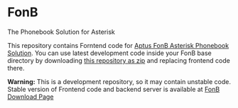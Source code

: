 FonB
====

The Phonebook Solution for Asterisk

This repository contains Forntend code for [Aptus FonB Asterisk Phonebook Solution](http://aptus.com). You can use latest development code inside your FonB base directory by downloading [this repository as zip](https://github.com/aptus/FonB/archive/master.zip) and replacing frontend code there.

**Warning:** This is a development repository, so it may contain unstable code. Stable version of Frontend code and backend server is available at [FonB Download Page](http://aptus.com/download/)
